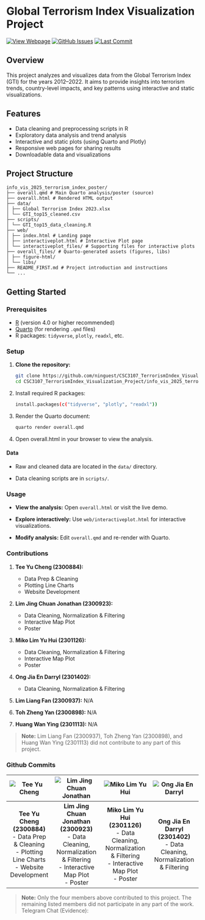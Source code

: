 # Global Terrorism Index Visualization Project

[![View Webpage](https://img.shields.io/badge/View%20Webpage-Live%20Demo-2ea44f?logo=github)](https://ninguest.github.io/CSC3107_TerrorismIndex_Visualization_Project/)
[![GitHub Issues](https://img.shields.io/github/issues/ninguest/CSC3107_TerrorismIndex_Visualization_Project)](https://github.com/ninguest/CSC3107_TerrorismIndex_Visualization_Project/issues)
[![Last Commit](https://img.shields.io/github/last-commit/ninguest/CSC3107_TerrorismIndex_Visualization_Project)](https://github.com/ninguest/CSC3107_TerrorismIndex_Visualization_Project/commits/main)

## Overview

This project analyzes and visualizes data from the Global Terrorism Index (GTI) for the years 2012–2022. It aims to provide insights into terrorism trends, country-level impacts, and key patterns using interactive and static visualizations.

## Features

- Data cleaning and preprocessing scripts in R
- Exploratory data analysis and trend analysis
- Interactive and static plots (using Quarto and Plotly)
- Responsive web pages for sharing results
- Downloadable data and visualizations

## Project Structure

```
info_vis_2025_terrorism_index_poster/ 
├── overall.qmd # Main Quarto analysis/poster (source) 
├── overall.html # Rendered HTML output 
├── data/ 
│ ├── Global Terrorism Index 2023.xlsx 
│ └── GTI_top15_cleaned.csv 
├── scripts/ 
│ └── GTI_top15_data_cleaning.R 
├── web/ 
│ ├── index.html # Landing page 
│ ├── interactiveplot.html # Interactive Plot page 
│ └── interactiveplot_files/ # Supporting files for interactive plots 
├── overall_files/ # Quarto-generated assets (figures, libs) 
│ ├── figure-html/ 
│ └── libs/ 
├── README_FIRST.md # Project introduction and instructions 
└── ...
```

## Getting Started

### Prerequisites

- [R](https://cran.r-project.org/) (version 4.0 or higher recommended)
- [Quarto](https://quarto.org/) (for rendering `.qmd` files)
- R packages: `tidyverse`, `plotly`, `readxl`, etc.

### Setup

1. **Clone the repository:**
   ```sh
   git clone https://github.com/ninguest/CSC3107_TerrorismIndex_Visualization_Project.git
   cd CSC3107_TerrorismIndex_Visualization_Project/info_vis_2025_terrorism_index_poster
   ```

2. Install required R packages:
    ```sh
    install.packages(c("tidyverse", "plotly", "readxl"))
    ```

3. Render the Quarto document:
    ```sh
    quarto render overall.qmd
    ```

4. Open overall.html in your browser to view the analysis.

#### Data 

- Raw and cleaned data are located in the `data/` directory.
  
- Data cleaning scripts are in `scripts/`.

### Usage 

- **View the analysis:** Open `overall.html` or visit the live demo.
  
- **Explore interactively:** Use `web/interactiveplot.html` for interactive visualizations.
  
- **Modify analysis:** Edit `overall.qmd` and re-render with Quarto.

### Contributions

1. **Tee Yu Cheng (2300884):** 
    - Data Prep & Cleaning 
    - Plotting Line Charts
    - Website Development

2. **Lim Jing Chuan Jonathan (2300923):**
    - Data Cleaning, Normalization & Filtering
    - Interactive Map Plot
    - Poster

3. **Miko Lim Yu Hui (2301126):**
    - Data Cleaning, Normalization & Filtering
    - Interactive Map Plot
    - Poster

4. **Ong Jia En Darryl (2301402):** 
    - Data Cleaning, Normalization & Filtering

5. **Lim Liang Fan (2300937):** N/A

6. **Toh Zheng Yan (2300898):** N/A

7. **Huang Wan Ying (2301113):** N/A

> **Note:** Lim Liang Fan (2300937), Toh Zheng Yan (2300898), and Huang Wan Ying (2301113) did not contribute to any part of this project.

### Github Commits

| ![Tee Yu Cheng](contributions/9guest.png) | ![Lim Jing Chuan Jonathan](contributions/jonathanljc.png) | ![Miko Lim Yu Hui](contributions/mikolim19.png) | ![Ong Jia En Darryl](contributions/shxclone.png) |
|:-----------------------------------------:|:--------------------------------------------------------:|:-----------------------------------------------:|:------------------------------------------------:|
| **Tee Yu Cheng (2300884)**<br>- Data Prep & Cleaning<br>- Plotting Line Charts<br>- Website Development | **Lim Jing Chuan Jonathan (2300923)**<br>- Data Cleaning, Normalization & Filtering<br>- Interactive Map Plot<br>- Poster | **Miko Lim Yu Hui (2301126)**<br>- Data Cleaning, Normalization & Filtering<br>- Interactive Map Plot<br>- Poster | **Ong Jia En Darryl (2301402)**<br>- Data Cleaning, Normalization & Filtering |

> **Note:** Only the four members above contributed to this project. The remaining listed members did not participate in any part of the work. 
> Telegram Chat (Evidence): 